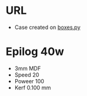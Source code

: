# URL
* Case created on [boxes.py](https://www.festi.info/boxes.py/UniversalBox?FingerJoint_angle=90.0&FingerJoint_style=rectangular&FingerJoint_surroundingspaces=2.0&FingerJoint_edge_width=1.0&FingerJoint_extra_length=0.0&FingerJoint_finger=4.0&FingerJoint_play=0&FingerJoint_space=4.0&FingerJoint_width=1.0&Stackable_angle=60&Stackable_height=2.0&Stackable_holedistance=1.0&Stackable_width=4.0&Hinge_grip_percentage=0&Hinge_outset=0&Hinge_outset=1&Hinge_pinwidth=0.5&Hinge_style=outset&Hinge_axle=2.0&Hinge_grip_length=0&Hinge_hingestrength=1&CabinetHinge_bore=3.2&CabinetHinge_eyes_per_hinge=5&CabinetHinge_hinges=2&CabinetHinge_style=inside&CabinetHinge_eye=1.5&CabinetHinge_play=0.05&CabinetHinge_spacing=2.0&Lid_angle=90.0&Lid_hole_width=0&Lid_second_pin=0&Lid_second_pin=1&Lid_spring=both&Lid_style=rectangular&Lid_surroundingspaces=2.0&Lid_edge_width=1.0&Lid_extra_length=0.0&Lid_finger=3.0&Lid_play=0.05&Lid_space=2.0&Lid_width=1.0&Click_angle=5.0&Click_bottom_radius=0.1&Click_depth=3.0&RoundedTriangleEdge_height=50.0&RoundedTriangleEdge_r_hole=2.0&RoundedTriangleEdge_radius=30.0&RoundedTriangleEdge_outset=1.0&Mounting_d_head=6.5&Mounting_d_shaft=3.0&Mounting_margin=0.125&Mounting_num=2&Mounting_side=left&Mounting_style=straight+edge%2C+within&Flex_stretch=1.05&Flex_connection=1.0&Flex_distance=0.5&Flex_width=5.0&top_edge=h&bottom_edge=h&x=450.0&y=190.0&h=35.0&outside=0&vertical_edges=finger+joints&lid=default+%28none%29&thickness=3.0&format=svg&tabs=0.0&debug=0&labels=0&labels=1&reference=0&inner_corners=loop&burn=0.1&render=1)

# Epilog 40w
* 3mm MDF
* Speed 20
* Poweer 100
* Kerf 0.100 mm
